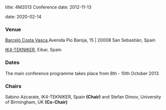 title: 4M2013 Conference
date: 2012-11-13 

date: 2020-02-14 
### Venue

[Barceló Costa Vasca](http://www.barcelo.com/BarceloHotels/en_GB/hotels/Spain/San-Sebastian/hotel-barcelo-costa-vasca/practical-information.aspx),Avenida Pio Baroja, 15 | 20008 San Sebastián, Spain

[IK4-TEKNIKER](http://www.tekniker.es/en/tekniker/como_llegar/), Eibar, Spain
<!--break--> 

### Dates

The main conference programme takes place from 8th - 10th October 2013
### Chairs

Sabino Azcarate, IK4-TEKNIKER, Spain **(Chair)**
and Stefan Dimov, University of Birmingham, UK **(Co-Chair)**